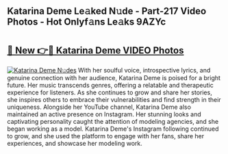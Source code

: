 ## Katarina Deme Le𝚊ked N𝚞de - Part-217 Video Photos - Hot Onlyf𝚊ns Le𝚊ks 9AZYc

# <h2><a href="http://ab42269.deff.icu/?id=Katarina+Deme">🔗 New 👉🔴 Katarina Deme VIDEO Photos</a></h2>

[![Katarina Deme N𝚞des](https://i.imgur.com/rIISA9y.gif)](http://ab42269.deff.icu/?id=Katarina+Deme)
With her soulful voice, introspective lyrics, and genuine connection with her audience, Katarina Deme is poised for a bright future. Her music transcends genres, offering a relatable and therapeutic experience for listeners. As she continues to grow and share her stories, she inspires others to embrace their vulnerabilities and find strength in their uniqueness. Alongside her YouTube channel, Katarina Deme also maintained an active presence on Instagram. Her stunning looks and captivating personality caught the attention of modeling agencies, and she began working as a model. Katarina Deme's Instagram following continued to grow, and she used the platform to engage with her fans, share her experiences, and showcase her modeling work.
